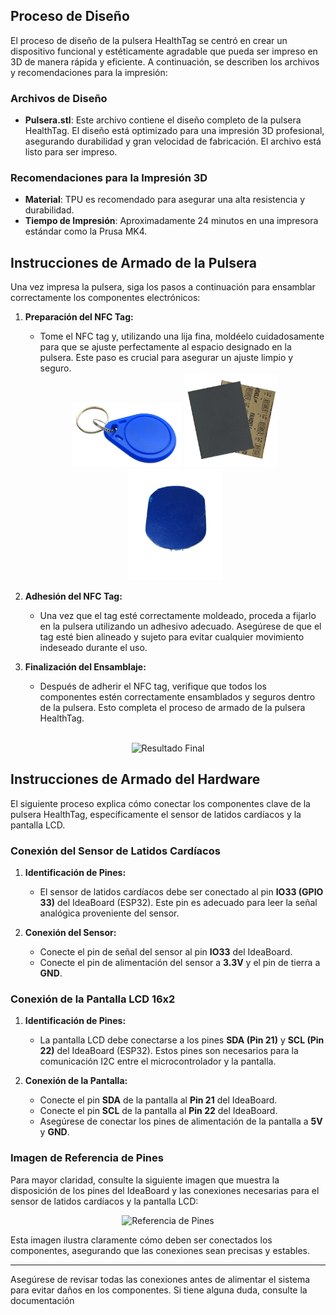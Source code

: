 ## Proceso de Diseño

El proceso de diseño de la pulsera HealthTag se centró en crear un dispositivo funcional y estéticamente agradable que pueda ser impreso en 3D de manera rápida y eficiente. A continuación, se describen los archivos y recomendaciones para la impresión:

### Archivos de Diseño

- **Pulsera.stl**: Este archivo contiene el diseño completo de la pulsera HealthTag. El diseño está optimizado para una impresión 3D profesional, asegurando durabilidad y gran velocidad de fabricación. El archivo está listo para ser impreso.

### Recomendaciones para la Impresión 3D

- **Material**: TPU es recomendado para asegurar una alta resistencia y durabilidad.
- **Tiempo de Impresión**: Aproximadamente 24 minutos en una impresora estándar como la Prusa MK4.

## Instrucciones de Armado de la Pulsera

Una vez impresa la pulsera, siga los pasos a continuación para ensamblar correctamente los componentes electrónicos:

1. **Preparación del NFC Tag:**
   - Tome el NFC tag y, utilizando una lija fina, moldéelo cuidadosamente para que se ajuste perfectamente al espacio designado en la pulsera. Este paso es crucial para asegurar un ajuste limpio y seguro.

   <div align="center">
     <img src="Imagenes/TagNFC.png" alt="NFC Tag" width="175"/> 
     <img src="Imagenes/Lija.png" alt="Lija" width="150"/> 
     <img src="Imagenes/TagFinal.png" alt="Tag Final" width="150"/>
   </div>

2. **Adhesión del NFC Tag:**
   - Una vez que el tag esté correctamente moldeado, proceda a fijarlo en la pulsera utilizando un adhesivo adecuado. Asegúrese de que el tag esté bien alineado y sujeto para evitar cualquier movimiento indeseado durante el uso.

3. **Finalización del Ensamblaje:**
   - Después de adherir el NFC tag, verifique que todos los componentes estén correctamente ensamblados y seguros dentro de la pulsera. Esto completa el proceso de armado de la pulsera HealthTag.

  <br>

   <div align="center">
     <img src="Imagenes/ResultadoFinal.png" alt="Resultado Final" width="200"/>
   </div>

   
## Instrucciones de Armado del Hardware

El siguiente proceso explica cómo conectar los componentes clave de la pulsera HealthTag, específicamente el sensor de latidos cardíacos y la pantalla LCD.

### Conexión del Sensor de Latidos Cardíacos

1. **Identificación de Pines:**
   - El sensor de latidos cardíacos debe ser conectado al pin **IO33 (GPIO 33)** del IdeaBoard (ESP32). Este pin es adecuado para leer la señal analógica proveniente del sensor.
   
2. **Conexión del Sensor:**
   - Conecte el pin de señal del sensor al pin **IO33** del IdeaBoard.
   - Conecte el pin de alimentación del sensor a **3.3V** y el pin de tierra a **GND**.

### Conexión de la Pantalla LCD 16x2

1. **Identificación de Pines:**
   - La pantalla LCD debe conectarse a los pines **SDA (Pin 21)** y **SCL (Pin 22)** del IdeaBoard (ESP32). Estos pines son necesarios para la comunicación I2C entre el microcontrolador y la pantalla.

2. **Conexión de la Pantalla:**
   - Conecte el pin **SDA** de la pantalla al **Pin 21** del IdeaBoard.
   - Conecte el pin **SCL** de la pantalla al **Pin 22** del IdeaBoard.
   - Asegúrese de conectar los pines de alimentación de la pantalla a **5V** y **GND**.

### Imagen de Referencia de Pines

Para mayor claridad, consulte la siguiente imagen que muestra la disposición de los pines del IdeaBoard y las conexiones necesarias para el sensor de latidos cardíacos y la pantalla LCD:

<div align="center">
  <img src="ruta/a/Imagenes/PinesIdeaboard.png" alt="Referencia de Pines" width="500"/>
</div>

Esta imagen ilustra claramente cómo deben ser conectados los componentes, asegurando que las conexiones sean precisas y estables.

---

Asegúrese de revisar todas las conexiones antes de alimentar el sistema para evitar daños en los componentes. Si tiene alguna duda, consulte la documentación 

